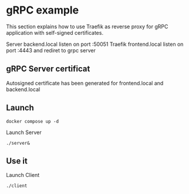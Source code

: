 # gRPC example

This section explains how to use Traefik as reverse proxy for gRPC application with self-signed certificates.

Server backend.local listen on port :50051
Traefik frontend.local listen on port :4443 and rediret to grpc server

## gRPC Server certificat

Autosigned certificate has been generated for frontend.local and backend.local

## Launch

```
docker compose up -d
```

Launch Server

```
./server&
```

## Use it 

Launch Client

```
./client 
```


